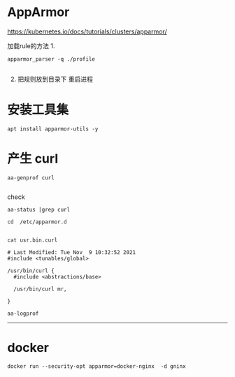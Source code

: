 #  AppArmor

https://kubernetes.io/docs/tutorials/clusters/apparmor/  



加载rule的方法
1.
```
apparmor_parser -q ./profile


```

2. 把规则放到目录下 重启进程



#  安装工具集

```
apt install apparmor-utils -y
```


#  产生 curl 
```
aa-genprof curl


```


check
```
aa-status |grep curl

cd  /etc/apparmor.d


cat usr.bin.curl
```


```
# Last Modified: Tue Nov  9 10:32:52 2021
#include <tunables/global>

/usr/bin/curl {
  #include <abstractions/base>

  /usr/bin/curl mr,

}

```


```
aa-logprof
```


---


#   docker 

```
docker run --security-opt apparmor=docker-nginx  -d gninx    
```

